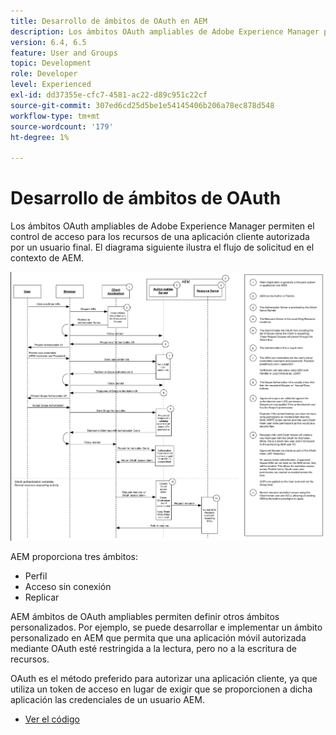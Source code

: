 ```yaml
---
title: Desarrollo de ámbitos de OAuth en AEM
description: Los ámbitos OAuth ampliables de Adobe Experience Manager permiten el control de acceso para los recursos de una aplicación cliente autorizada por un usuario final. El diagrama siguiente ilustra el flujo de solicitud en el contexto de AEM.
version: 6.4, 6.5
feature: User and Groups
topic: Development
role: Developer
level: Experienced
exl-id: dd37355e-cfc7-4581-ac22-d89c951c22cf
source-git-commit: 307ed6cd25d5be1e54145406b206a78ec878d548
workflow-type: tm+mt
source-wordcount: '179'
ht-degree: 1%

---
```


# Desarrollo de ámbitos de OAuth

Los ámbitos OAuth ampliables de Adobe Experience Manager permiten el control de acceso para los recursos de una aplicación cliente autorizada por un usuario final. El diagrama siguiente ilustra el flujo de solicitud en el contexto de AEM.

![Flujo De Ámbitos De Oa](./assets/oauth-code-sample-develop/oauth-scopes-flow.png)

AEM proporciona tres ámbitos:

* Perfil
* Acceso sin conexión
* Replicar

AEM ámbitos de OAuth ampliables permiten definir otros ámbitos personalizados. Por ejemplo, se puede desarrollar e implementar un ámbito personalizado en AEM que permita que una aplicación móvil autorizada mediante OAuth esté restringida a la lectura, pero no a la escritura de recursos.

OAuth es el método preferido para autorizar una aplicación cliente, ya que utiliza un token de acceso en lugar de exigir que se proporcionen a dicha aplicación las credenciales de un usuario AEM.

* [Ver el código](https://github.com/Adobe-Consulting-Services/acs-aem-samples/blob/legacy/bundle/src/main/java/com/adobe/acs/samples/authentication/oauth/impl/SampleScopeWithPrivileges.java)
